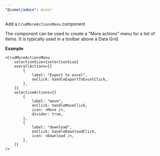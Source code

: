 ```yaml
---
"@comet/admin": minor
---
```


Add a `CrudMoreActionsMenu` component

The component can be used to create a "More actions" menu for a list of items.
It is typically used in a toolbar above a Data Grid.

**Example**

```tsx
<CrudMoreActionsMenu
    selectionSize={selectionSize}
    overallActions={[
        {
            label: "Export to excel",
            onClick: handleExportToExcelClick,
        },
    ]}
    selectiveActions={[
        {
            label: "move",
            onClick: handleMoveClick,
            icon: <Move />,
            divider: true,
        },
        {
            label: "download",
            onClick: handleDownloadClick,
            icon: <Download />,
        },
    ]}
/>
```
